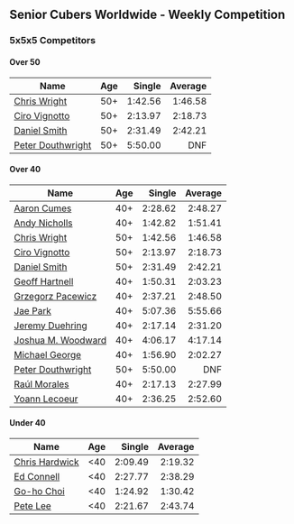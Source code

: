 ## Senior Cubers Worldwide - Weekly Competition
### 5x5x5 Competitors

#### Over 50

| Name | Age | Single | Average |
| -- | :--: | --: | --: |
| [Chris Wright](../persons/chris_wright.md) | 50+ | 1:42.56 | 1:46.58 |
| [Ciro Vignotto](../persons/ciro_vignotto.md) | 50+ | 2:13.97 | 2:18.73 |
| [Daniel Smith](../persons/daniel_smith.md) | 50+ | 2:31.49 | 2:42.21 |
| [Peter Douthwright](../persons/peter_douthwright.md) | 50+ | 5:50.00 | DNF |

#### Over 40

| Name | Age | Single | Average |
| -- | :--: | --: | --: |
| [Aaron Cumes](../persons/aaron_cumes.md) | 40+ | 2:28.62 | 2:48.27 |
| [Andy Nicholls](../persons/andy_nicholls.md) | 40+ | 1:42.82 | 1:51.41 |
| [Chris Wright](../persons/chris_wright.md) | 50+ | 1:42.56 | 1:46.58 |
| [Ciro Vignotto](../persons/ciro_vignotto.md) | 50+ | 2:13.97 | 2:18.73 |
| [Daniel Smith](../persons/daniel_smith.md) | 50+ | 2:31.49 | 2:42.21 |
| [Geoff Hartnell](../persons/geoff_hartnell.md) | 40+ | 1:50.31 | 2:03.23 |
| [Grzegorz Pacewicz](../persons/grzegorz_pacewicz.md) | 40+ | 2:37.21 | 2:48.50 |
| [Jae Park](../persons/jae_park.md) | 40+ | 5:07.36 | 5:55.66 |
| [Jeremy Duehring](../persons/jeremy_duehring.md) | 40+ | 2:17.14 | 2:31.20 |
| [Joshua M. Woodward](../persons/joshua_m._woodward.md) | 40+ | 4:06.17 | 4:17.14 |
| [Michael George](../persons/michael_george.md) | 40+ | 1:56.90 | 2:02.27 |
| [Peter Douthwright](../persons/peter_douthwright.md) | 50+ | 5:50.00 | DNF |
| [Raúl Morales](../persons/raul_morales.md) | 40+ | 2:17.13 | 2:27.99 |
| [Yoann Lecoeur](../persons/yoann_lecoeur.md) | 40+ | 2:36.25 | 2:52.60 |

#### Under 40

| Name | Age | Single | Average |
| -- | :--: | --: | --: |
| [Chris Hardwick](../persons/chris_hardwick.md) | <40 | 2:09.49 | 2:19.32 |
| [Ed Connell](../persons/ed_connell.md) | <40 | 2:27.77 | 2:38.29 |
| [Go-ho Choi](../persons/go-ho_choi.md) | <40 | 1:24.92 | 1:30.42 |
| [Pete Lee](../persons/pete_lee.md) | <40 | 2:21.67 | 2:43.74 |


<!-- Global site tag (gtag.js) - Google Analytics -->
<script async src="https://www.googletagmanager.com/gtag/js?id=UA-86348435-3"></script>
<script>window.dataLayer = window.dataLayer || []; function gtag() {dataLayer.push(arguments);} gtag('js', new Date()); gtag('config', 'UA-86348435-3');</script>
